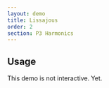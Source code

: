```yaml
---
layout: demo
title: Lissajous
order: 2
section: P3 Harmonics
---
```


## Usage

This demo is not interactive. Yet.